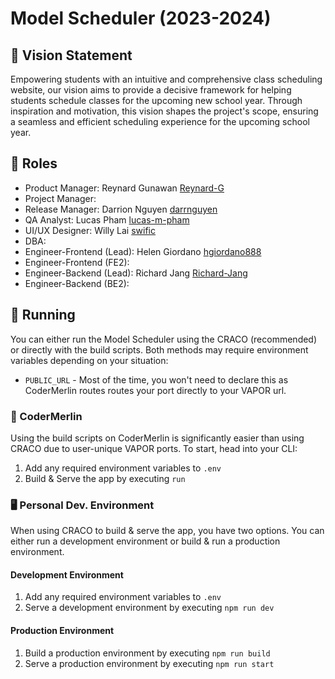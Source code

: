 # Model Scheduler (2023-2024)

## 🦄 Vision Statement

Empowering students with an intuitive and comprehensive class scheduling website,
our vision aims to provide a decisive framework for helping students schedule
classes for the upcoming new school year. Through inspiration and motivation,
this vision shapes the project's scope, ensuring a seamless and efficient
scheduling experience for the upcoming school year.

## 💼 Roles

- Product Manager: Reynard Gunawan [Reynard-G](https://codermerlin.academy/users/reynard-gunawan/Digital%20Portfolio/index.html)
- Project Manager:
- Release Manager: Darrion Nguyen [darrnguyen](https://codermerlin.academy/users/darrion-nguyen/Digital%20Portfolio/index.html)
- QA Analyst: Lucas Pham [lucas-m-pham](https://codermerlin.academy/users/lucas-pham/Digital%20Portfolio/index.html)
- UI/UX Designer: Willy Lai [swific](https://codermerlin.academy/users/willy-lai/Digital%20Portfolio/index.html)
- DBA:
- Engineer-Frontend (Lead): Helen Giordano  [hgiordano888](https://codermerlin.academy/users/helen-giordano/Digital%20Portfolio/index.html)
- Engineer-Frontend (FE2):
- Engineer-Backend (Lead): Richard Jang  [Richard-Jang](https://codermerlin.academy/users/ming-ruei-jang/Digital%20Portfolio/index.html)
- Engineer-Backend (BE2):

## 🏃 Running
You can either run the Model Scheduler using the CRACO (recommended) or directly with the build scripts. Both methods may require environment variables depending on your situation:

- `PUBLIC_URL` - Most of the time, you won't need to declare this as CoderMerlin routes routes your port directly to your VAPOR url.

### 🧙 CoderMerlin
Using the build scripts on CoderMerlin is significantly easier than using CRACO due to user-unique VAPOR ports. To start, head into your CLI:

1. Add any required environment variables to `.env`
2. Build & Serve the app by executing `run`

### 🖥️ Personal Dev. Environment
When using CRACO to build & serve the app, you have two options. You can either run a development environment or build & run a production environment.

#### Development Environment

1. Add any required environment variables to `.env`
2. Serve a development environment by executing `npm run dev`

#### Production Environment

1. Build a production environment by executing `npm run build`
2. Serve a production environment by executing `npm run start`
